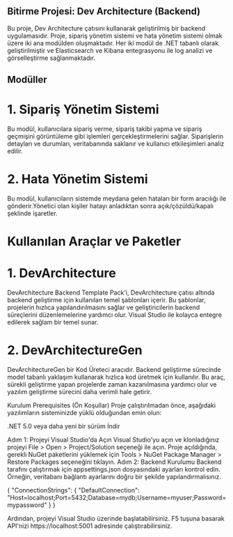 ## Bitirme Projesi: Dev Architecture (Backend)
Bu proje, Dev Architecture çatısını kullanarak geliştirilmiş bir backend uygulamasıdır. Proje, sipariş yönetim sistemi ve hata yönetim sistemi olmak üzere iki ana modülden oluşmaktadır. Her iki modül de .NET tabanlı olarak geliştirilmiştir ve Elasticsearch ve Kibana entegrasyonu ile log analizi ve görselleştirme sağlanmaktadır.

## Modüller
# 1. Sipariş Yönetim Sistemi
Bu modül, kullanıcılara sipariş verme, sipariş takibi yapma ve sipariş geçmişini görüntüleme gibi işlemleri gerçekleştirmelerini sağlar. Siparişlerin detayları ve durumları, veritabanında saklanır ve kullanıcı etkileşimleri analiz edilir.

# 2. Hata Yönetim Sistemi
Bu modül, kullanıcıların sistemde meydana gelen hataları bir form aracılığı ile gönderir.Yönetici olan kişiler hatayı anladıktan sonra açık/çözüldü/kapalı şeklinde işaretler.

# Kullanılan Araçlar ve Paketler
# 1. DevArchitecture
DevArchitecture Backend Template Pack'i, DevArchitecture çatısı altında backend geliştirme için kullanılan temel şablonları içerir. Bu şablonlar, projelerin hızlıca yapılandırılmasını sağlar ve geliştiricilerin backend süreçlerini düzenlemelerine yardımcı olur. Visual Studio ile kolayca entegre edilerek sağlam bir temel sunar.

 # 2. DevArchitectureGen
DevArchitectureGen bir Kod Üreteci aracıdır. Backend geliştirme sürecinde model tabanlı yaklaşım kullanarak hızlıca kod üretmek için kullanılır. Bu araç, sürekli geliştirme yapan projelerde zaman kazanılmasına yardımcı olur ve yazılım geliştirme sürecini daha verimli hale getirir.

Kurulum
Prerequisites (Ön Koşullar)
Proje çalıştırılmadan önce, aşağıdaki yazılımların sisteminizde yüklü olduğundan emin olun:

.NET 5.0 veya daha yeni bir sürüm İndir

Adım 1: Projeyi Visual Studio'da Açın
Visual Studio'yu açın ve klonladığınız projeyi File > Open > Project/Solution seçeneği ile açın.
Proje açıldığında, gerekli NuGet paketlerini yüklemek için Tools > NuGet Package Manager > Restore Packages seçeneğini tıklayın.
Adım 2: Backend Kurulumu
Backend tarafını çalıştırmak için appsettings.json dosyasındaki ayarları kontrol edin. Örneğin, veritabanı bağlantı ayarlarını doğru bir şekilde yapılandırmalısınız.

{
  "ConnectionStrings": {
    "DefaultConnection": "Host=localhost;Port=5432;Database=mydb;Username=myuser;Password=mypassword"
  }
}

Ardından, projeyi Visual Studio üzerinde başlatabilirsiniz. F5 tuşuna basarak API'nizi https://localhost:5001 adresinde çalıştırabilirsiniz.

